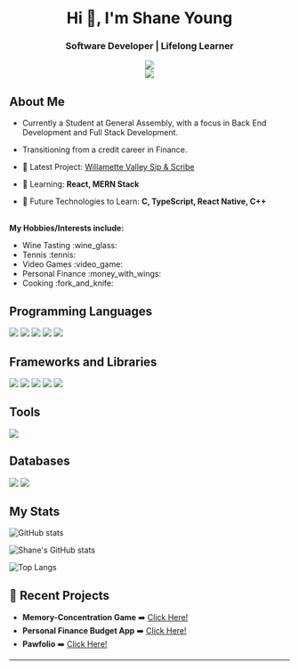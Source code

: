 <h1 align="center">Hi 👋, I'm Shane Young</h1>
<h3 align="center">Software Developer | Lifelong Learner</h3>

<div align="center">
  <img src="https://img.shields.io/badge/Shane_Adam_Young-blue?style=flat&logo=Linkedin&logoColor=white)](https://linkedin.com/in/shaneadamyoung/"/>
</div>

<div align="center">
  <img src="https://komarev.com/ghpvc/?username=shaneyoung91&style=flat-square&color=blue" alt=""/>
</div>

<div align="center">
  <img src="https://github.com/shaneyoung91/shaneyoung91/assets/134543682/1a5c5020-399f-47ab-9e74-685223f823d4"/>
</div>

## About Me
- Currently a Student at General Assembly, with a focus in Back End Development and Full Stack Development. 
  
- Transitioning from a credit career in Finance.

- 🔭 Latest Project: [Willamette Valley Sip & Scribe](https://github.com/shaneyoung91/willamette-valley-sip-and-scribe)

- 🌱 Learning: **React, MERN Stack**

- 🔮 Future Technologies to Learn: <b>C, TypeScript, React Native, C++</b>

<br>
<b>My Hobbies/Interests include:</b>
<ul>
  <li>Wine Tasting :wine_glass:</li>
  <li>Tennis :tennis:</li>
  <li>Video Games :video_game:</li>
  <li>Personal Finance :money_with_wings:</li> 
  <li>Cooking :fork_and_knife:</li>
</ul>

## Programming Languages
<p>
  <img src="https://img.shields.io/badge/Python-3776AB?style=for-the-badge&logo=python&logoColor=white" />
  <img src="https://img.shields.io/badge/HTML5-E34F26?style=for-the-badge&logo=html5&logoColor=white" />
  <img src="https://img.shields.io/badge/CSS3-1572B6?style=for-the-badge&logo=css3&logoColor=white" />
  <img src="https://img.shields.io/badge/JavaScript-323330?style=for-the-badge&logo=javascript&logoColor=F7DF1E" />
  <img src="https://img.shields.io/badge/json-5E5C5C?style=for-the-badge&logo=json&logoColor=white" />
</p>

## Frameworks and Libraries
<p>
  <img src="https://img.shields.io/badge/Node.js-339933?style=for-the-badge&logo=nodedotjs&logoColor=white" />
  <img src="https://img.shields.io/badge/Bootstrap-563D7C?style=for-the-badge&logo=bootstrap&logoColor=white" />
  <img src="https://img.shields.io/badge/Django-092E20?style=for-the-badge&logo=django&logoColor=white" />
  <img src="https://img.shields.io/badge/React-20232A?style=for-the-badge&logo=react&logoColor=61DAFB" />
  <img src="https://img.shields.io/badge/Express%20js-000000?style=for-the-badge&logo=express&logoColor=white" />
</p>

## Tools
<p>
  <img src="https://img.shields.io/badge/Visual_Studio_Code-0078D4?style=for-the-badge&logo=visual%20studio%20code&logoColor=white" />
</p>

## Databases
<p>
  <img src="https://img.shields.io/badge/PostgreSQL-316192?style=for-the-badge&logo=postgresql&logoColor=white" />
  <img src="https://img.shields.io/badge/MongoDB-4EA94B?style=for-the-badge&logo=mongodb&logoColor=white" />
</p>

## My Stats
![GitHub stats](https://github-readme-streak-stats.herokuapp.com/?user=shaneyoung91&theme=tokyonight)

![Shane's GitHub stats](https://github-readme-stats.vercel.app/api?username=shaneyoung91&theme=tokyonight)

![Top Langs](https://github-readme-stats.vercel.app/api/top-langs/?username=shaneyoung91&layout=donut&theme=tokyonight)


## :link: Recent Projects
 
- <b>Memory-Concentration Game</b> :arrow_right: [Click Here!](https://github.com/shaneyoung91/Memory-Concentration-Game.git)
- <b>Personal Finance Budget App</b> :arrow_right: [Click Here!](https://my-money-my-problems-adc02cdb74c3.herokuapp.com/)
- <b>Pawfolio</b> :arrow_right: [Click Here!](https://pawfolio-lovelace-7c9477f097c5.herokuapp.com/)

---

